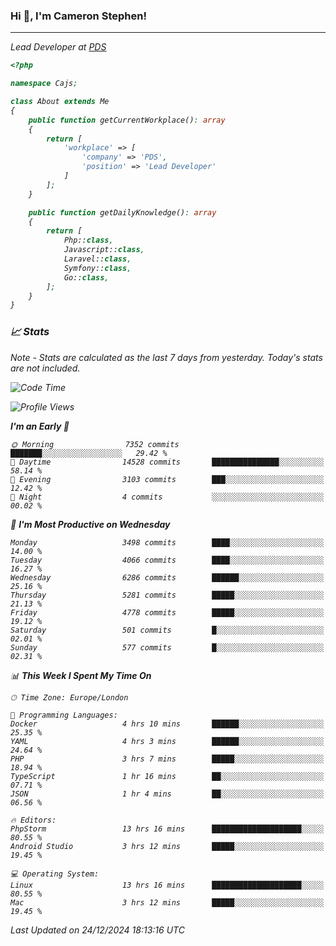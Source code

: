 ### Hi 👋, I'm Cameron Stephen!
<hr>
<p><em>Lead Developer at <a href="https://prindatasolutions.co.uk">PDS</a></p>


```php
<?php

namespace Cajs;

class About extends Me
{
    public function getCurrentWorkplace(): array
    {
        return [
            'workplace' => [
                'company' => 'PDS',
                'position' => 'Lead Developer'
            ]
        ];
    }

    public function getDailyKnowledge(): array
    {
        return [
            Php::class,
            Javascript::class,
            Laravel::class,
            Symfony::class,
            Go::class,
        ];
    }
}
```

### 📈 Stats
<p><em>Note - Stats are calculated as the last 7 days from yesterday. Today's stats are not included.</em></p>


<!--START_SECTION:waka-->
![Code Time](http://img.shields.io/badge/Code%20Time-4%2C151%20hrs%2040%20mins-blue)

![Profile Views](http://img.shields.io/badge/Profile%20Views-0-blue)

**I'm an Early 🐤** 

```text
🌞 Morning                7352 commits        ███████░░░░░░░░░░░░░░░░░░   29.42 % 
🌆 Daytime                14528 commits       ███████████████░░░░░░░░░░   58.14 % 
🌃 Evening                3103 commits        ███░░░░░░░░░░░░░░░░░░░░░░   12.42 % 
🌙 Night                  4 commits           ░░░░░░░░░░░░░░░░░░░░░░░░░   00.02 % 
```
📅 **I'm Most Productive on Wednesday** 

```text
Monday                   3498 commits        ████░░░░░░░░░░░░░░░░░░░░░   14.00 % 
Tuesday                  4066 commits        ████░░░░░░░░░░░░░░░░░░░░░   16.27 % 
Wednesday                6286 commits        ██████░░░░░░░░░░░░░░░░░░░   25.16 % 
Thursday                 5281 commits        █████░░░░░░░░░░░░░░░░░░░░   21.13 % 
Friday                   4778 commits        █████░░░░░░░░░░░░░░░░░░░░   19.12 % 
Saturday                 501 commits         █░░░░░░░░░░░░░░░░░░░░░░░░   02.01 % 
Sunday                   577 commits         █░░░░░░░░░░░░░░░░░░░░░░░░   02.31 % 
```


📊 **This Week I Spent My Time On** 

```text
🕑︎ Time Zone: Europe/London

💬 Programming Languages: 
Docker                   4 hrs 10 mins       ██████░░░░░░░░░░░░░░░░░░░   25.35 % 
YAML                     4 hrs 3 mins        ██████░░░░░░░░░░░░░░░░░░░   24.64 % 
PHP                      3 hrs 7 mins        █████░░░░░░░░░░░░░░░░░░░░   18.94 % 
TypeScript               1 hr 16 mins        ██░░░░░░░░░░░░░░░░░░░░░░░   07.71 % 
JSON                     1 hr 4 mins         ██░░░░░░░░░░░░░░░░░░░░░░░   06.56 % 

🔥 Editors: 
PhpStorm                 13 hrs 16 mins      ████████████████████░░░░░   80.55 % 
Android Studio           3 hrs 12 mins       █████░░░░░░░░░░░░░░░░░░░░   19.45 % 

💻 Operating System: 
Linux                    13 hrs 16 mins      ████████████████████░░░░░   80.55 % 
Mac                      3 hrs 12 mins       █████░░░░░░░░░░░░░░░░░░░░   19.45 % 
```


 Last Updated on 24/12/2024 18:13:16 UTC
<!--END_SECTION:waka-->
